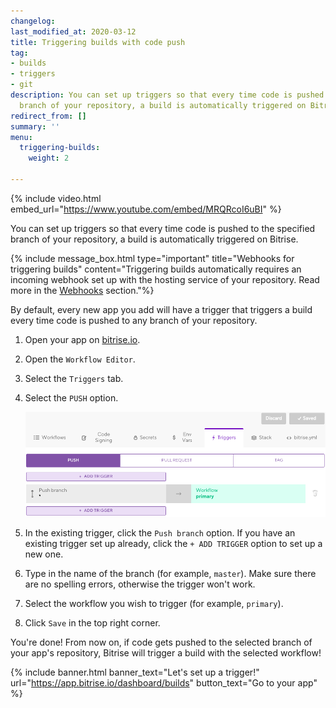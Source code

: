 ```yaml
---
changelog: 
last_modified_at: 2020-03-12
title: Triggering builds with code push
tag:
- builds
- triggers
- git
description: You can set up triggers so that every time code is pushed to the specified
  branch of your repository, a build is automatically triggered on Bitrise.
redirect_from: []
summary: ''
menu:
  triggering-builds:
    weight: 2

---
```

{% include video.html embed_url="https://www.youtube.com/embed/MRQRcoI6uBI" %}

You can set up triggers so that every time code is pushed to the specified branch of your repository, a build is automatically triggered on Bitrise.

{% include message_box.html type="important" title="Webhooks for triggering builds" content="Triggering builds automatically requires an incoming webhook set up with the hosting service of your repository. Read more in the [Webhooks](/webhooks/webhooks-index/) section."%}

By default, every new app you add will have a trigger that triggers a build every time code is pushed to any branch of your repository.

1. Open your app on [bitrise.io](https://www.bitrise.io).
2. Open the `Workflow Editor`.
3. Select the `Triggers` tab.
4. Select the `PUSH` option.

   ![](/img/trigger.png)
5. In the existing trigger, click the `Push branch` option.
   If you have an existing trigger set up already, click the `+ ADD TRIGGER` option to set up a new one.
6. Type in the name of the branch (for example, `master`). Make sure there are no spelling errors, otherwise the trigger won't work.
7. Select the workflow you wish to trigger (for example, `primary`).
8. Click `Save` in the top right corner.

You're done! From now on, if code gets pushed to the selected branch of your app's repository, Bitrise will trigger a build with the selected workflow!

{% include banner.html banner_text="Let's set up a trigger!" url="https://app.bitrise.io/dashboard/builds" button_text="Go to your app" %}